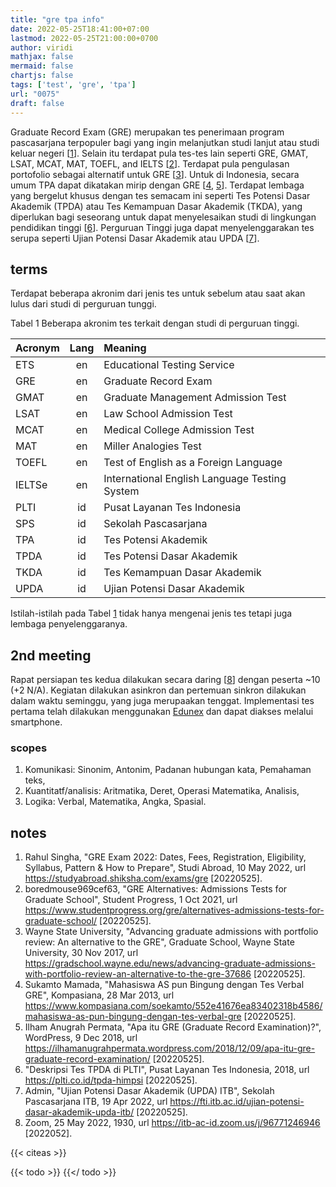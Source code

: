 ```yaml
---
title: "gre tpa info"
date: 2022-05-25T18:41:00+07:00
lastmod: 2022-05-25T21:00:00+0700
author: viridi
mathjax: false
mermaid: false
chartjs: false
tags: ['test', 'gre', 'tpa']
url: "0075"
draft: false
---
```

Graduate Record Exam (GRE) merupakan tes penerimaan program pascasarjana terpopuler bagi yang ingin melanjutkan studi lanjut atau studi keluar negeri [[1](#r01)]. Selain itu terdapat pula tes-tes lain seperti GRE, GMAT, LSAT, MCAT, MAT, TOEFL, and IELTS [[2](#r02)]. Terdapat pula pengulasan portofolio sebagai alternatif untuk GRE [[3](#r03)]. Untuk di Indonesia, secara umum TPA dapat dikatakan mirip dengan GRE [[4](#r04), [5](#r05)]. Terdapat lembaga yang bergelut khusus dengan tes semacam ini seperti Tes Potensi Dasar Akademik (TPDA) atau Tes Kemampuan Dasar Akademik (TKDA), yang diperlukan bagi seseorang untuk dapat menyelesaikan studi di lingkungan pendidikan tinggi [[6](#r06)]. Perguruan Tinggi juga dapat menyelenggarakan tes serupa seperti Ujian Potensi Dasar Akademik atau UPDA [[7](#r07)].


## terms
Terdapat beberapa akronim dari jenis tes untuk sebelum atau saat akan lulus dari studi di perguruan tunggi.

Tabel <a name='tab1'>1</a> Beberapa akronim tes terkait dengan studi di perguruan tinggi.

Acronym | Lang | Meaning
:- | :-: | :-
ETS | en | Educational Testing Service
GRE | en | Graduate Record Exam
GMAT | en | Graduate Management Admission Test
LSAT | en | Law School Admission Test
MCAT | en | Medical College Admission Test
MAT | en | Miller Analogies Test
TOEFL | en | Test of English as a Foreign Language
IELTSe | en | International English Language Testing System
PLTI | id | Pusat Layanan Tes Indonesia
SPS | id | Sekolah Pascasarjana
TPA | id | Tes Potensi Akademik
TPDA | id | Tes Potensi Dasar Akademik
TKDA | id | Tes Kemampuan Dasar Akademik
UPDA | id | Ujian Potensi Dasar Akademik

Istilah-istilah pada Tabel [1](#tab1) tidak hanya mengenai jenis tes tetapi juga lembaga penyelenggaranya.


## 2nd meeting
Rapat persiapan tes kedua dilakukan secara daring [[8](#r08)] dengan peserta ~10 (+2 N/A). Kegiatan dilakukan asinkron dan pertemuan sinkron dilakukan dalam waktu seminggu, yang juga merupaakan tenggat. Implementasi tes pertama telah dilakukan menggunakan [Edunex](https://edunex.itb.ac.id/) dan dapat diakses melalui smartphone.

### scopes
1. Komunikasi: Sinonim, Antonim, Padanan hubungan kata, Pemahaman teks,
2. Kuantitatf/analisis: Aritmatika, Deret, Operasi Matematika, Analisis,
3. Logika: Verbal, Matematika, Angka, Spasial.


## notes
1. <a name='r01'></a>Rahul Singha, "GRE Exam 2022: Dates, Fees, Registration, Eligibility, Syllabus, Pattern & How to Prepare", Studi Abroad, 10 May 2022, url <https://studyabroad.shiksha.com/exams/gre> [20220525].
2. <a name='r02'></a>boredmouse969cef63, "GRE Alternatives: Admissions Tests for Graduate School", Student Progress, 1 Oct 2021, url <https://www.studentprogress.org/gre/alternatives-admissions-tests-for-graduate-school/> [20220525].
3. <a name='r03'></a>Wayne State University, "Advancing graduate admissions with portfolio review: An alternative to the GRE", Graduate School, Wayne State University, 30 Nov 2017, url <https://gradschool.wayne.edu/news/advancing-graduate-admissions-with-portfolio-review-an-alternative-to-the-gre-37686> [20220525].
4. <a name='r04'></a>Sukamto Mamada, "Mahasiswa AS pun Bingung dengan Tes Verbal GRE", Kompasiana, 28 Mar 2013, url <https://www.kompasiana.com/soekamto/552e41676ea83402318b4586/mahasiswa-as-pun-bingung-dengan-tes-verbal-gre> [20220525].
5. <a name='r05'></a>Ilham Anugrah Permata, "Apa itu GRE (Graduate Record Examination)?", WordPress, 9 Dec 2018, url <https://ilhamanugrahpermata.wordpress.com/2018/12/09/apa-itu-gre-graduate-record-examination/> [20220525].
6. <a name='r06'></a>"Deskripsi Tes TPDA di PLTI", Pusat Layanan Tes Indonesia, 2018, url <https://plti.co.id/tpda-himpsi> [20220525].
7. <a name='r07'></a>Admin, "Ujian Potensi Dasar Akademik (UPDA) ITB", Sekolah Pascasarjana ITB, 19 Apr 2022, url <https://fti.itb.ac.id/ujian-potensi-dasar-akademik-upda-itb/> [20220525].
8. <a name='r08'></a>Zoom, 25 May 2022, 1930, url <https://itb-ac-id.zoom.us/j/96771246946> [2022052].


{{< citeas >}}

{{< todo >}}
{{</ todo >}}